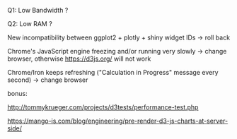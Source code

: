 Q1: Low Bandwidth ? 

Q2: Low RAM ? 



New incompatibility between ggplot2 + plotly + shiny widget IDs -> roll back

Chrome's JavaScript engine freezing and/or running very slowly -> change browser, otherwise https://d3js.org/ will not work

Chrome/Iron keeps refreshing ("Calculation in Progress" message every second) -> change browser



bonus: 

http://tommykrueger.com/projects/d3tests/performance-test.php

https://mango-is.com/blog/engineering/pre-render-d3-js-charts-at-server-side/

